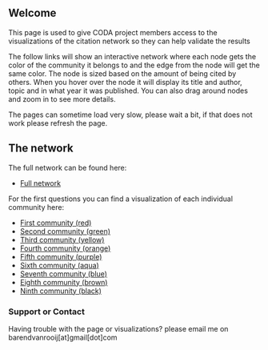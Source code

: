 ## Welcome

This page is used to give CODA project members access to the visualizations of the citation network so they can help validate the results 

The follow links will show an interactive network where each node gets the color of the community it belongs to and the edge from the node will get the same color. The node is sized based on the amount of being cited by others. When you hover over the node it will display its title and author, topic and in what year it was published.  You can also drag around nodes and zoom in to see more details.

The pages can sometime load very slow, please wait a bit, if that does not work please refresh the page.

## The network

The full network can be found here:  
* [Full network](CODANetworkWithCommunities.html)

For the first questions you can find a visualization of each individual community here:  
* [First community (red)](WithoutLabelData/Community_1_red.html)  
* [Second community (green)](WithoutLabelData/Community_2_green.html)  
* [Third community (yellow)](WithoutLabelData/Community_3_yellow.html)  
* [Fourth community (orange)](WithoutLabelData/Community_4_orange.html)
* [Fifth community (purple)](WithoutLabelData/Community_5_purple.html)
* [Sixth community (aqua)](WithoutLabelData/Community_6_aque.html)
* [Seventh community (blue)](WithoutLabelData/Community_7_blue.html)
* [Eighth community (brown)](WithoutLabelData/Community_8_brown.html)
* [Ninth community (black)](WithoutLabelData/Community_9_black.html)

### Support or Contact

Having trouble with the page or visualizations? please email me on barendvanrooij[at]gmail[dot]com
